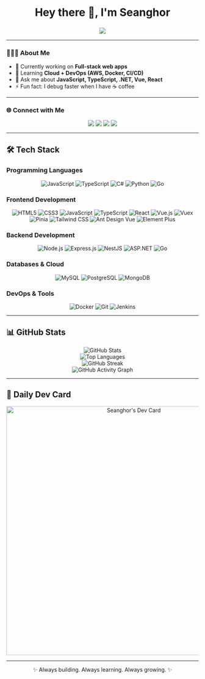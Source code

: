  <!-- Banner -->
<h1 align="center">Hey there 👋, I'm Seanghor</h1>
<h3 align="center">
  <img src="https://readme-typing-svg.herokuapp.com?size=22&duration=4000&color=007ACC&center=true&vCenter=true&width=500&lines=Software+Engineer+👨🏻‍💻;Full-Stack+Developer+🚀;Open+Source+Enthusiast+🌍;Always+learning+new+things+🔥" />
</h3>

---

<!-- About Section -->
### 👨🏻‍💻 About Me
- 🔭 Currently working on **Full-stack web apps**
- 🌱 Learning **Cloud + DevOps (AWS, Docker, CI/CD)**
- 💬 Ask me about **JavaScript, TypeScript, .NET, Vue, React**
- ⚡ Fun fact: I debug faster when I have ☕ coffee  

---

<!-- Connect Section -->
### 🌐 Connect with Me
<p align="center">
  <a href="https://fb.com/seanghor hai" target="_blank"><img src="https://img.shields.io/badge/Facebook-1877F2?style=for-the-badge&logo=facebook&logoColor=white" /></a>
  <a href="https://instagram.com/hshor_14" target="_blank"><img src="https://img.shields.io/badge/Instagram-E4405F?style=for-the-badge&logo=instagram&logoColor=white" /></a>
  <a href="https://t.me/h_seanghor" target="_blank"><img src="https://img.shields.io/badge/Telegram-26A5E4?style=for-the-badge&logo=telegram&logoColor=white" /></a>
  <a href="https://www.linkedin.com/in/seanghor-hai-376703299" target="_blank"><img src="https://img.shields.io/badge/LinkedIn-0A66C2?style=for-the-badge&logo=linkedin&logoColor=white" /></a>
</p>

---

<!-- Languages & Tools -->
## 🛠️ Tech Stack

### Programming Languages

<div align="center">
  <img src="https://img.shields.io/badge/JavaScript-000000?style=for-the-badge&logo=javascript&logoColor=white" alt="JavaScript" />
  <img src="https://img.shields.io/badge/TypeScript-000000?style=for-the-badge&logo=typescript&logoColor=white" alt="TypeScript" />
  <img src="https://img.shields.io/badge/C%23-000000?style=for-the-badge&logo=c-sharp&logoColor=white" alt="C#" />
  <img src="https://img.shields.io/badge/Python-000000?style=for-the-badge&logo=python&logoColor=white" alt="Python" />
  <img src="https://img.shields.io/badge/Go-000000?style=for-the-badge&logo=go&logoColor=white" alt="Go" />
</div>


### Frontend Development

<div align="center">
  <img src="https://img.shields.io/badge/HTML5-000000?style=for-the-badge&logo=html5&logoColor=white" alt="HTML5" />
  <img src="https://img.shields.io/badge/CSS3-000000?style=for-the-badge&logo=css3&logoColor=white" alt="CSS3" />
  <img src="https://img.shields.io/badge/JavaScript-000000?style=for-the-badge&logo=javascript&logoColor=white" alt="JavaScript" />
  <img src="https://img.shields.io/badge/TypeScript-000000?style=for-the-badge&logo=typescript&logoColor=white" alt="TypeScript" />
  <img src="https://img.shields.io/badge/React-000000?style=for-the-badge&logo=react&logoColor=white" alt="React" />
  <img src="https://img.shields.io/badge/Vue.js-000000?style=for-the-badge&logo=vue.js&logoColor=white" alt="Vue.js" />
  <img src="https://img.shields.io/badge/Vuex-000000?style=for-the-badge&logo=vuex&logoColor=white" alt="Vuex" />
  <img src="https://img.shields.io/badge/Pinia-000000?style=for-the-badge&logo=pinia&logoColor=white" alt="Pinia" />
  <img src="https://img.shields.io/badge/Tailwind_CSS-000000?style=for-the-badge&logo=tailwind-css&logoColor=white" alt="Tailwind CSS" />
  <img src="https://img.shields.io/badge/Ant%20Design%20Vue-000000?style=for-the-badge&logo=antdesign&logoColor=white" alt="Ant Design Vue" />
  <img src="https://img.shields.io/badge/Element%20Plus-000000?style=for-the-badge&logo=element&logoColor=white" alt="Element Plus" />
</div>

### Backend Development

<div align="center">
  <img src="https://img.shields.io/badge/Node.js-000000?style=for-the-badge&logo=node.js&logoColor=white" alt="Node.js" />
  <img src="https://img.shields.io/badge/Express.js-000000?style=for-the-badge&logo=express&logoColor=white" alt="Express.js" />
  <img src="https://img.shields.io/badge/NestJS-000000?style=for-the-badge&logo=nestjs&logoColor=white" alt="NestJS" />
  <img src="https://img.shields.io/badge/ASP.NET-000000?style=for-the-badge&logo=dotnet&logoColor=white" alt="ASP.NET" />
  <img src="https://img.shields.io/badge/Go-000000?style=for-the-badge&logo=go&logoColor=white" alt="Go" />
</div>

### Databases & Cloud

<div align="center">
  <img src="https://img.shields.io/badge/MySQL-000000?style=for-the-badge&logo=mysql&logoColor=white" alt="MySQL" />
  <img src="https://img.shields.io/badge/PostgreSQL-000000?style=for-the-badge&logo=postgresql&logoColor=white" alt="PostgreSQL" />
  <img src="https://img.shields.io/badge/MongoDB-000000?style=for-the-badge&logo=mongodb&logoColor=white" alt="MongoDB" />
</div>

### DevOps & Tools

<div align="center">
  <img src="https://img.shields.io/badge/Docker-000000?style=for-the-badge&logo=docker&logoColor=white" alt="Docker" />
  <img src="https://img.shields.io/badge/Git-000000?style=for-the-badge&logo=git&logoColor=white" alt="Git" />
  <im  <img src="https://img.shields.io/badge/AWS-000000?style=for-the-badge&logo=amazonaws&logoColor=white" alt="AWS" />
  <img src="https://img.shields.io/badge/Jenkins-000000?style=for-the-badge&logo=jenkins&logoColor=white" alt="Jenkins" />
</div>


---

<!-- Stats -->
## 📊 GitHub Stats

<div align="center">
  <img src="https://github-readme-stats.vercel.app/api?username=seanghor&show_icons=true&theme=tokyonight&hide_border=true&bg_color=0D1117&title_color=00D4AA&icon_color=00D4AA&text_color=FFFFFF" alt="GitHub Stats" />
</div>

<div align="center">
  <img src="https://github-readme-stats.vercel.app/api/top-langs/?username=seanghor&layout=compact&theme=tokyonight&hide_border=true&bg_color=0D1117&title_color=00D4AA&text_color=FFFFFF" alt="Top Languages" />
</div>

<div align="center">
  <img src="https://github-readme-streak-stats.herokuapp.com/?user=seanghor&theme=tokyonight&hide_border=true&background=0D1117&stroke=00D4AA&ring=00D4AA&fire=00D4AA&currStreakNum=FFFFFF&currStreakLabel=00D4AA&sideNums=FFFFFF&sideLabels=00D4AA&dates=FFFFFF" alt="GitHub Streak" />
</div>

<div align="center">
  <img src="https://github-readme-activity-graph.vercel.app/graph?username=seanghor&theme=react-dark&hide_border=true&bg_color=0D1117&color=00D4AA&line=00D4AA&point=00D4AA&area=true&hide_title=true" alt="GitHub Activity Graph" />
</div>

---

## 🌟 Daily Dev Card

<div align="center">
  <a href="https://app.daily.dev/seanghor">
    <img src="https://api.daily.dev/devcards/v2/GtClGY6LlDO2UbQVzzqdf.png?r=egi&type=wide" width="652" alt="Seanghor's Dev Card"/>
  </a>
</div>

---

<!-- Footer -->
<p align="center">✨ Always building. Always learning. Always growing. ✨</p>

